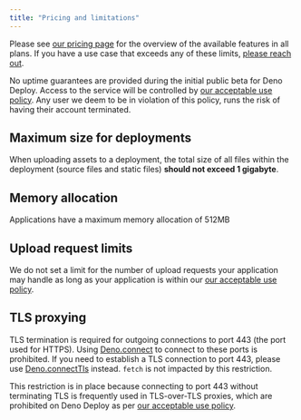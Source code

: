 ```yaml
---
title: "Pricing and limitations"
---
```


Please see [our pricing page](https://deno.com/deploy/pricing) for the overview
of the available features in all plans. If you have a use case that exceeds any
of these limits, [please reach out](mailto:deploy@deno.com).

No uptime guarantees are provided during the initial public beta for Deno
Deploy. Access to the service will be controlled by
[our acceptable use policy](/deploy/manual/acceptable-use-policy). Any user we
deem to be in violation of this policy, runs the risk of having their account
terminated.

## Maximum size for deployments

When uploading assets to a deployment, the total size of all files within the
deployment (source files and static files) **should not exceed 1 gigabyte**.

## Memory allocation

Applications have a maximum memory allocation of 512MB

## Upload request limits

We do not set a limit for the number of upload requests your application may
handle as long as your application is within our
[our acceptable use policy](/deploy/manual/acceptable-use-policy).

## TLS proxying

TLS termination is required for outgoing connections to port 443 (the port used
for HTTPS). Using [Deno.connect](https://docs.deno.com/api/deno/~/Deno.connect)
to connect to these ports is prohibited. If you need to establish a TLS
connection to port 443, please use
[Deno.connectTls](https://docs.deno.com/api/deno/~/Deno.connectTls) instead.
`fetch` is not impacted by this restriction.

This restriction is in place because connecting to port 443 without terminating
TLS is frequently used in TLS-over-TLS proxies, which are prohibited on Deno
Deploy as per [our acceptable use policy](/deploy/manual/acceptable-use-policy).
